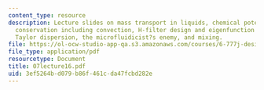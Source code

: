 ```yaml
---
content_type: resource
description: Lecture slides on mass transport in liquids, chemical potential, species
  conservation including convection, H-filter design and eigenfunction expansion,
  Taylor dispersion, the microfluidicist?s enemy, and mixing.
file: https://ol-ocw-studio-app-qa.s3.amazonaws.com/courses/6-777j-design-and-fabrication-of-microelectromechanical-devices-spring-2007/3ef5264bd079b86f461cda47fcbd282e_07lecture16.pdf
file_type: application/pdf
resourcetype: Document
title: 07lecture16.pdf
uid: 3ef5264b-d079-b86f-461c-da47fcbd282e
---
```

